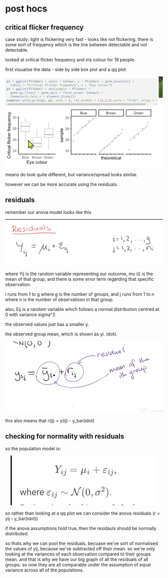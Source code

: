 # post hocs

## critical flicker frequency

case study: light is flickering very fast - looks like not flickering. there is some sort of frequency which is the line between detectable and not detectable.

looked at critical flicker frequency and iris colour for 19 people.

first visualise the data - side by side box plot and a qq plot

<p align="center">
    <img src="https://github.com/infernocadet/data2002/blob/main/graphics/gph.png" width="auto" height="auto">
</p>

means do look quite different, but variance/spread looks similar.

however we can be more accurate using the residuals.

## residuals

remember our anova model looks like this

<p align="center">
    <img src="https://github.com/infernocadet/data2002/blob/main/graphics/is.png" width="auto" height="auto">
</p>

where Yij is the random variable representing our outcome, mu (i) is the mean of that group, and there is some error term regarding that specific observation.

i runs from 1 to g where g is the number of groups, and j runs from 1 to n where n is the number of observatiosn in that group.

also, Eij is a random variable which follows a normal distribution centred at 0 with variance sigma^2.

the observed values just has a smaller y.

the observed group mean, which is shown as yi. (dot).

<p align="center">
    <img src="https://github.com/infernocadet/data2002/blob/main/graphics/ggg.png" width="auto" height="auto">
</p>

this also means that r(ij) = y(ij) - y_bar(idot)

## checking for normality with residuals

so the population model is:

<p align="center">
    <img src="https://github.com/infernocadet/data2002/blob/main/graphics/pm.png" width="auto" height="auto">
</p>

so rather than looking at a qq plot we can consider the anova residuals (r = yij - y_bar(idot))

if the anova assumptions hold true, then the residauls should be normally distributed.

so thats why we can pool the residuals, becuase we've sort of normalised the values of yij, because we've subtracted off their mean. so we're only looking at the variances of each observation compared to their groups mean. and that is why we have our big graph of all the residuals of all groups. so now they are all comparable under the assumption of equal variance across all of the populations.

